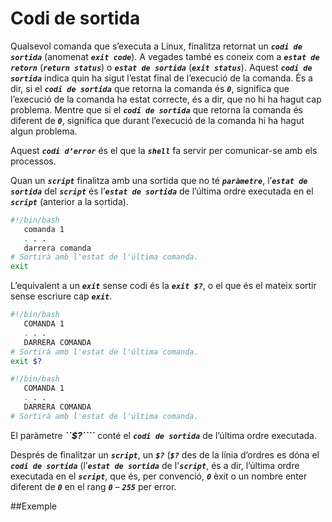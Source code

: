 # Codi de sortida

Qualsevol comanda que s’executa a Linux, finalitza retornat un ***```codi de sortida```*** (anomenat ***```exit code```***). A vegades també es coneix com a ***```estat de retorn```***  (***```return status```***) o ***```estat de sortida```*** (***```exit status```***). Aquest ***```codi de sortida```*** indica quin ha sigut l’estat final de l’execució de la comanda. És a dir, si el ***```codi de sortida```*** que retorna la comanda és ***```0```***, significa que l’execució de la comanda ha estat correcte, és a dir, que no hi ha hagut cap problema. Mentre que si el ***```codi de sortida```*** que retorna la comanda és diferent de ***```0```***, significa que durant l’execució de la comanda hi ha hagut algun problema.

Aquest ***```codi d’error```*** és el que la ***```shell```*** fa servir per comunicar-se amb els processos.

Quan un ***```script```*** finalitza amb una sortida que no té ***```paràmetre```***, l’***```estat de sortida```*** del ***```script```*** és l’***```estat de sortida```*** de l’última ordre executada en el ***```script```*** (anterior a la sortida).

```bash
#!/bin/bash
   comanda 1
   . . .
   darrera comanda
# Sortirà amb l'estat de l'última comanda.
exit
```

L’equivalent a un ***```exit```*** sense codi és la ***```exit $?```***, o el que és el mateix sortir sense escriure cap ***```exit```***.
```bash
#!/bin/bash
   COMANDA 1
   . . .
   DARRERA COMANDA
# Sortirà amb l'estat de l'última comanda.
exit $?
```

```bash
#!/bin/bash
   COMANDA 1
   . . .
   DARRERA COMANDA
# Sortirà amb l'estat de l'última comanda.
```

El paràmetre ***``$?````*** conté el ***```codi de sortida```*** de l’última ordre executada.

Després de finalitzar un ***```script```***, un ***```$?```*** (***```$?```*** des de la línia d’ordres es dóna el ***```codi de sortida```*** (l’***```estat de sortida```*** de l'***```script```***, és a dir, l’última ordre executada en el ***```script```***, que és, per convenció, ***```0```*** èxit o un nombre enter diferent de ***```0```*** en el rang ***```0```*** – ***```255```*** per error.

##Exemple
